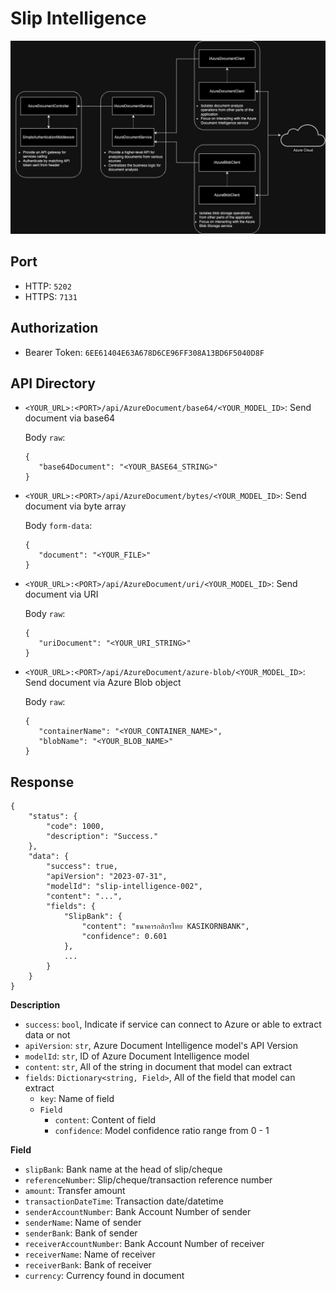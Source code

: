 # Slip Intelligence

<img src="img/Diagram.png" />

## Port

- HTTP: `5202`
- HTTPS: `7131`

## Authorization

- Bearer Token: `6EE61404E63A678D6CE96FF308A13BD6F5040D8F`

## API Directory

- `<YOUR_URL>:<PORT>/api/AzureDocument/base64/<YOUR_MODEL_ID>`: Send document via base64

  Body `raw`:

  ```
  {
     "base64Document": "<YOUR_BASE64_STRING>"
  }
  ```

- `<YOUR_URL>:<PORT>/api/AzureDocument/bytes/<YOUR_MODEL_ID>`: Send document via byte array

  Body `form-data`:

  ```
  {
     "document": "<YOUR_FILE>"
  }
  ```

- `<YOUR_URL>:<PORT>/api/AzureDocument/uri/<YOUR_MODEL_ID>`: Send document via URI

  Body `raw`:

  ```
  {
     "uriDocument": "<YOUR_URI_STRING>"
  }
  ```

- `<YOUR_URL>:<PORT>/api/AzureDocument/azure-blob/<YOUR_MODEL_ID>`: Send document via Azure Blob object

  Body `raw`:

  ```
  {
     "containerName": "<YOUR_CONTAINER_NAME>",
     "blobName": "<YOUR_BLOB_NAME>"
  }
  ```

## Response

```
{
    "status": {
        "code": 1000,
        "description": "Success."
    },
    "data": {
        "success": true,
        "apiVersion": "2023-07-31",
        "modelId": "slip-intelligence-002",
        "content": "...",
        "fields": {
            "SlipBank": {
                "content": "ธนาคารกสิกรไทย KASIKORNBANK",
                "confidence": 0.601
            },
            ...
        }
    }
}
```

**Description**

- `success`: `bool`, Indicate if service can connect to Azure or able to extract data or not
- `apiVersion`: `str`, Azure Document Intelligence model's API Version
- `modelId`: `str`, ID of Azure Document Intelligence model
- `content`: `str`, All of the string in document that model can extract
- `fields`: `Dictionary<string, Field>`, All of the field that model can extract
  - `key`: Name of field
  - `Field`
    - `content`: Content of field
    - `confidence`: Model confidence ratio range from 0 - 1

**Field**

- `slipBank`: Bank name at the head of slip/cheque
- `referenceNumber`: Slip/cheque/transaction reference number
- `amount`: Transfer amount
- `transactionDateTime`: Transaction date/datetime
- `senderAccountNumber`: Bank Account Number of sender
- `senderName`: Name of sender
- `senderBank`: Bank of sender
- `receiverAccountNumber`: Bank Account Number of receiver
- `receiverName`: Name of receiver
- `receiverBank`: Bank of receiver
- `currency`: Currency found in document
